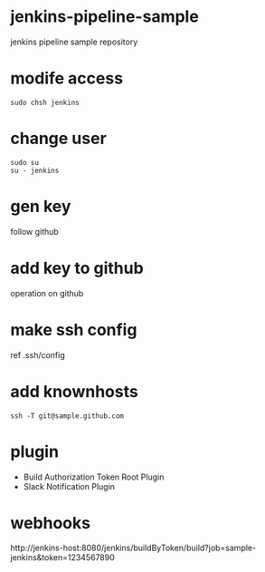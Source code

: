 # jenkins-pipeline-sample
jenkins pipeline sample repository


# modife access 

 ```
 sudo chsh jenkins
 ```

 # change user

 ```
 sudo su
 su - jenkins
 ```


 # gen key

 follow github


 # add key to github

operation on github


# make ssh config

ref .ssh/config

# add knownhosts

```
ssh -T git@sample.github.com
```

# plugin

- Build Authorization Token Root Plugin
- Slack Notification Plugin


# webhooks

http://jenkins-host:8080/jenkins/buildByToken/build?job=sample-jenkins&token=1234567890
